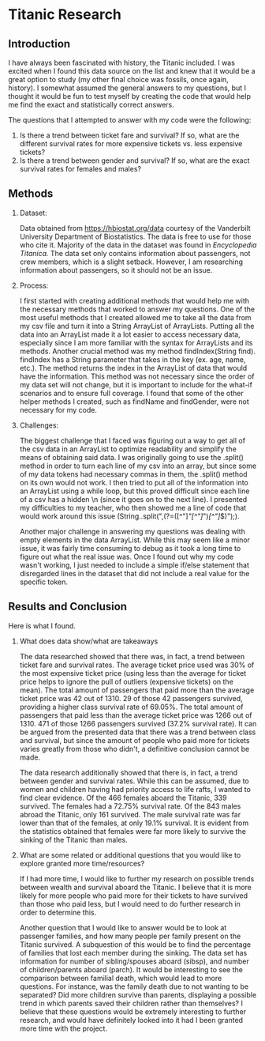 # Titanic Research


## Introduction
I have always been fascinated with history, the Titanic included. I was excited when I found this data source on the list and knew that it would be a great option to study (my other final choice was fossils, once again, history). I somewhat assumed the general answers to my questions, but I thought it would be fun to test myself by creating the code that would help me find the exact and statistically correct answers.

The questions that I attempted to answer with my code were the following:
  1. Is there a trend between ticket fare and survival? If so, what are the different survival rates for more expensive tickets vs. less expensive tickets?
  2. Is there a trend between gender and survival? If so, what are the exact survival rates for females and males?


## Methods

1. Dataset:

    Data obtained from https://hbiostat.org/data courtesy of the Vanderbilt University Department of Biostatistics.
    The data is free to use for those who cite it. Majority of the data in the dataset was found in _Encyclopedia Titanica._ The data set only contains information about passengers, not crew members, which is a slight setback. However, I am researching information about passengers, so it should not be an issue.

2. Process:

    I first started with creating additional methods that would help me with the necessary methods that worked to answer my questions. One of the most useful methods that I created allowed me to take all the data from my csv file and turn it into a String ArrayList of ArrayLists. Putting all the data into an ArrayList made it a lot easier to access necessary data, especially since I am more familiar with the syntax for ArrayLists and its methods. Another crucial method was my method findIndex(String find). findIndex has a String parameter that takes in the key (ex. age, name, etc.). The method returns the index in the ArrayList of data that would have the information. This method was not necessary since the order of my data set will not change, but it is important to include for the what-if scenarios and to ensure full coverage. I found that some of the other helper methods I created, such as findName and findGender, were not necessary for my code.

3. Challenges:

    The biggest challenge that I faced was figuring out a way to get all of the csv data in an ArrayList to optimize readability and simplify the means of obtaining said data. I was originally going to use the .split() method in order to turn each line of my csv into an array, but since some of my data tokens had necessary commas in them, the .split() method on its own would not work. I then tried to put all of the information into an ArrayList using a while loop, but this proved difficult since each line of a csv has a hidden \n (since it goes on to the next line). I presented my difficulties to my teacher, who then showed me a line of code that would work around this issue (String..split(",(?=([^\"]*\"[^\"]*\")*[^\"]*$)");).

    Another major challenge in answering my questions was dealing with empty elements in the data ArrayList. While this may seem like a minor issue, it was fairly time consuming to debug as it took a long time to figure out what the real issue was. Once I found out why my code wasn't working, I just needed to include a simple if/else statement that disregarded lines in the dataset that did not include a real value for the specific token.

## Results and Conclusion

Here is what I found.
1. What does data show/what are takeaways

    The data researched showed that there was, in fact, a trend between ticket fare and survival rates. The average ticket price used was 30% of the most expensive ticket price (using less than the average for ticket price helps to ignore the pull of outliers (expensive tickets) on the mean). The total amount of passengers that paid more than the average ticket price was 42 out of 1310. 29 of those 42 passengers survived, providing a higher class survival rate of 69.05%. The total amount of passengers that paid less than the average ticket price was 1266 out of 1310. 471 of those 1266 passengers survived (37.2% survival rate). It can be argued from the presented data that there was a trend between class and survival, but since the amount of people who paid more for tickets varies greatly from those who didn't, a definitive conclusion cannot be made.

    The data research additionally showed that there is, in fact, a trend between gender and survival rates. While this can be assumed, due to women and children having had priority access to life rafts, I wanted to find clear evidence. Of the 466 females aboard the Titanic, 339 survived. The females had a 72.75% survival rate. Of the 843 males abroad the Titanic, only 161 survived. The male survival rate was far lower than that of the females, at only 19.1% survival. It is evident from the statistics obtained that females were far more likely to survive the sinking of the Titanic than males.


2. What are some related or additional questions that you would like to explore granted more time/resources?

    If I had more time, I would like to further my research on possible trends between wealth and survival aboard the Titanic. I believe that it is more likely for more people who paid more for their tickets to have survived than those who paid less, but I would need to do further research in order to determine this.

    Another question that I would like to answer would be to look at passenger families, and how many people per family present on the Titanic survived. A subquestion of this would be to find the percentage of families that lost each member during the sinking. The data set has information for number of sibling/spouses aboard (sibsp), and number of children/parents aboard (parch). It would be interesting to see the comparison between familial death, which would lead to more questions. For instance, was the family death due to not wanting to be separated? Did more children survive than parents, displaying a possible trend in which parents saved their children rather than themselves? I believe that these questions would be extremely interesting to further research, and would have definitely looked into it had I been granted more time with the project.
